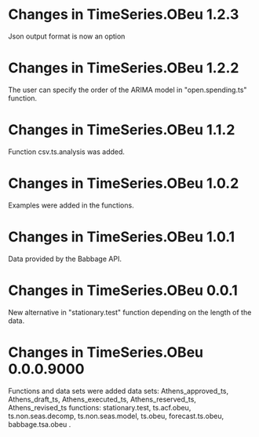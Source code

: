 Changes in TimeSeries.OBeu 1.2.3
================================

Json output format is now an option

Changes in TimeSeries.OBeu 1.2.2
================================

The user can specify the order of the ARIMA model in "open.spending.ts"
function.

Changes in TimeSeries.OBeu 1.1.2
================================

Function csv.ts.analysis was added.

Changes in TimeSeries.OBeu 1.0.2
================================

Examples were added in the functions.

Changes in TimeSeries.OBeu 1.0.1
================================

Data provided by the Babbage API.

Changes in TimeSeries.OBeu 0.0.1
================================

New alternative in "stationary.test" function depending on the length of
the data.

Changes in TimeSeries.OBeu 0.0.0.9000
=====================================

Functions and data sets were added data sets: Athens\_approved\_ts,
Athens\_draft\_ts, Athens\_executed\_ts, Athens\_reserved\_ts,
Athens\_revised\_ts functions: stationary.test, ts.acf.obeu,
ts.non.seas.decomp, ts.non.seas.model, ts.obeu, forecast.ts.obeu,
babbage.tsa.obeu .
